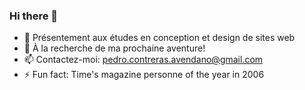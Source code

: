 ### Hi there 👋

<!--
**pcavendano/pcavendano** is a ✨ _special_ ✨ repository because its `README.md` (this file) appears on your GitHub profile.
-->


- 🌱 Présentement aux études en conception et design de sites web
- 🔭 À la recherche de ma prochaine aventure!
- 📫 Contactez-moi: pedro.contreras.avendano@gmail.com
- ⚡ Fun fact: Time's magazine personne of the year in 2006

